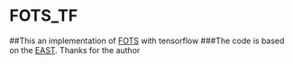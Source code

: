 # FOTS_TF
##This an implementation of [FOTS](https://arxiv.org/abs/1801.01671) with tensorflow
###The code is based on the [EAST](https://github.com/argman/EAST). Thanks for the author
